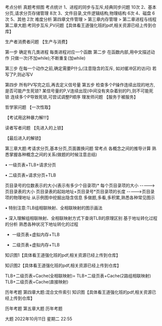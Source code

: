 考点分析 真题考频图 考点统计 1、进程的同步与互斥,经典同步问题 10次 2、基本分⻚,请求分⻚存储管理 8次 3、⽂件⽬录,⽂件逻辑结构,物理结构 6次 4、磁盘 6次 5、其他 2次 难度分析 第四章⽂件管理 >	第三章内存管理 > 第⼆章进程与线程 第⼆章⼤题:考同步互斥,PV问题【具体看王道强化班的pdf,相关资源已经上传到仓库】

⽣产者消费者问题 【⽣产与消费】

第⼀步 确定有⼏类进程 每类进程对应⼀个函数 第⼆步 在函数内部,⽤中⽂描述动作 只做⼀次(不加while);不断重复(加while)

第三步 在每⼀个动作之前,确定需要P什么(注意隐含的互斥, 如对缓冲区的访问) 若写了P,则必写V

第四步 所有PV写完之后,再去定义信号量 第五步 检查多个P操作连续出现的地⽅, 是否可能产⽣死锁? 某信号量的P,V连续出现(中间没有夹杂着别的P),则不可能死锁 连续多个P导致死锁,可尝试调整P顺序 理发师问题 【服务于被服务】

哲学家问题 【⼀次性取】

【考试⽤这种暴⼒解!!!】

读者写者问题 【先进⼊的上锁】

【最后进⼊的解锁】

第三章⼤题:考请求分⻚,基本分⻚,⻚⾯置换问题 常考点 各概念之间的推导计算 熟悉掌握各种概念之间的关系(做题的时候注意总结) 

•	一级页表+TLB+请求分页 

•	二级页表+请求分页+TLB	

页目录号的位数表示的大小(表示有多少个目录项)*	每个页目录项的大小 ----->页目录表的大小 页目录表的起始地址+页目录号*页目录项的长度 ----->页目录项的物理地址 从示例图中挖掘出隐含信息 多做题,多看,多积累,熟悉各种常见图示 

•	特别注意:TLB组相联映射、全相联映射的图示画法 

•	深入理解组相联映射、全相联映射方式下查询TLB的原理区别 基于地址转化过程的分析 熟悉各种状况下地址转化的过程

- 一级页表+虚拟内存+TLB

- 二级页表+虚拟内存+TLB

知识图1【具体看王道强化班的pdf,相关资源已经上传到仓库】

知识图2【具体看王道强化班的pdf,相关资源已经上传到仓库】

TLB+二级页表+Cache(全相联映射)= TLB+二级页表+Cache(2路组相联映射) TLB+二级页表+Cache(直接映射)

历年考题 第四章⼤题:混合⽂件索引 知识图【具体看王道强化班的pdf,相关资源已经上传到仓库】

历年考题 第五章⼤题 历年考题

⼤题 2022年10月11日 星期二 22:55
